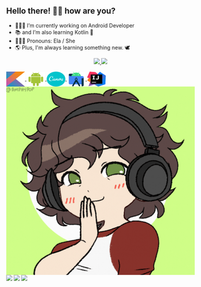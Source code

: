## Hello there! 👋🏼 how are you?

- 👩🏻‍💻 I’m currently working on Android Developer
- 📚 and I’m also learning Kotlin 🥳
- 👩🏻‍🦱 Pronouns: Ela / She
- 🌎 Plus, I'm always learning something new. 🕊️

<div align="center">

  <a href="https://github.com/brunasdev">
  
  <img width="48%" src="https://github-readme-stats.vercel.app/api?username=brunasdev&show_icons=true&theme=dark&include_all_commits=true&count_private=true"/>
  <img width="48%" src="https://github-readme-stats.vercel.app/api/top-langs/?username=brunasdev&layout=compact&langs_count=7&theme=dark"/>

</div>

<div style="display: inline_block"><br>
  
<img align="center" alt="Bruna-Kotlin" height="40" width="50" src="https://raw.githubusercontent.com/brunasdev/brunasdev/4ab56ce637b0155994cd064d898418eacbb005bb/SVG%20Archives/1-%20Kotlin.svg" />
  
<img align="center" alt="Bruna-Android" height="40" width="50" src="https://raw.githubusercontent.com/brunasdev/brunasdev/4ab56ce637b0155994cd064d898418eacbb005bb/SVG%20Archives/2-%20Android%20Robot.svg" />
  
<img align="center" alt="Bruna-Canva" height="40" width="50" src="https://raw.githubusercontent.com/brunasdev/brunasdev/4ab56ce637b0155994cd064d898418eacbb005bb/SVG%20Archives/3-%20Canva.svg" />
  
<img align="center" alt="Bruna-Android Studio" height="40" width="50" src="https://raw.githubusercontent.com/brunasdev/brunasdev/4ab56ce637b0155994cd064d898418eacbb005bb/SVG%20Archives/4-%20Android%20Studio%20-%20Logo.svg" />
  
<img align="center" alt="Bruna-IntelliJ" height="40" width="50" src="https://raw.githubusercontent.com/brunasdev/brunasdev/4ab56ce637b0155994cd064d898418eacbb005bb/SVG%20Archives/5-%20IntelliJ%20IDEA%20-%20Icon.svg" />

<img align="right" alt="Bruna-gif" src="https://raw.githubusercontent.com/brunasdev/brunasdev/main/Archives/Personal/Hi%2C%20it's%20me!.gif">
  
</div>
  
  ##
 
<div> 
  <a href="https://www.linkedin.com/in/brsnasilvac" target="_blank"><img src="https://img.shields.io/badge/-LinkedIn-%230077B5?style=for-the-badge&logo=linkedin&logoColor=white" target="_blank"></a> 
  <a href="https://instagram.com/brsnasc" target="_blank"><img src="https://img.shields.io/badge/-Instagram-%23E4405F?style=for-the-badge&logo=instagram&logoColor=white" target="_blank"></a>
  <a href="https://tumblr.com" target="_blank"><img src="https://img.shields.io/badge/Tumblr-%2336465D.svg?&style=for-the-badge&logo=Tumblr&logoColor=white" target="_blank"></a>
